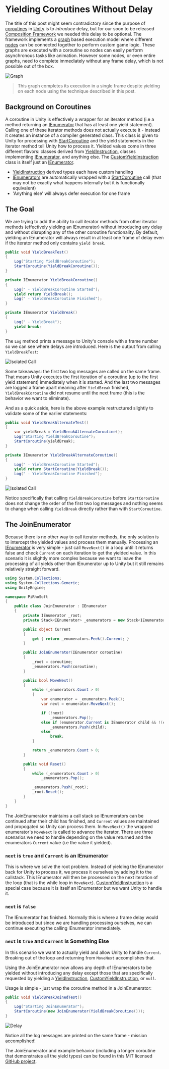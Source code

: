 # Yielding Coroutines Without Delay

The title of this post might seem contradictory since the purpose of [coroutines](https://docs.unity3d.com/Manual/Coroutines.html) in [Unity](https://unity.com/) is to _intruduce_ delay, but for our soon to be released [Composition Framework](https://pirhosoft.com/projects/unity-composition) we needed this delay to be optional. The framework implements a [graph](https://pirhosoft.com/projects/unity-composition/documentation/#/v10/manual/instruction-graph) based execution model where different [nodes](https://pirhosoft.com/projects/unity-composition/documentation/#/v10/manual/instruction-graph-node) can be connected together to perform custom game logic. These graphs are executed with a coroutine so nodes can easily perform asynchronous tasks like animation. However some nodes, or even entire graphs, need to complete immediately without any frame delay, which is not possible out of the box.

![Graph](/images/blog/2019-05-27/graph.png)

> This graph completes its execution in a single frame despite yielding on each node using the technique described in this post.

## Background on Coroutines

A coroutine in Unity is effectively a wrapper for an iterator method (i.e a method returning an [IEnumerator](https://docs.microsoft.com/en-us/dotnet/api/system.collections.ienumerator) that has at least one yield statement). Calling one of these iterator methods does not actually execute it - instead it creates an instance of a compiler generated class. This class is given to Unity for processing with [StartCoroutine](https://docs.unity3d.com/ScriptReference/MonoBehaviour.StartCoroutine.html) and the yield statements in the iterator method tell Unity how to process it. Yielded values come in three different flavors: classes derived from [YieldInstruction](https://docs.unity3d.com/ScriptReference/YieldInstruction.html), classes implementing [IEnumerator](https://docs.microsoft.com/en-us/dotnet/api/system.collections.ienumerator), and anything else. The [CustomYieldInstruction](https://docs.unity3d.com/ScriptReference/CustomYieldInstruction.html) class is itself just an [IEnumerator](https://docs.microsoft.com/en-us/dotnet/api/system.collections.ienumerator).

* [YieldInstruction](https://docs.unity3d.com/ScriptReference/YieldInstruction.html) derived types each have custom handling
* [IEnumerators](https://docs.microsoft.com/en-us/dotnet/api/system.collections.ienumerator) are automatically wrapped with a [StartCoroutine](https://docs.unity3d.com/ScriptReference/MonoBehaviour.StartCoroutine.html) call (that may not be exactly what happens internally but it is functionally equivalent)
* 'Anything else' will always defer execution for one frame

## The Goal

We are trying to add the ability to call iterator methods from other iterator methods (effectively yielding an IEnumerator) without introducing any delay and without disrupting any of the other coroutine functionality. By default, yielding an IEnumerator will always result in at least one frame of delay even if the iterator method only contains `yield break`.

```c#
public void YieldBreakTest()
{
	Log("Starting YieldBreakCoroutine");
	StartCoroutine(YieldBreakCoroutine());
}

private IEnumerator YieldBreakCoroutine()
{
	Log(" - YieldBreakCoroutine Started");
	yield return YieldBreak();
	Log(" - YieldBreakCoroutine Finished");
}

private IEnumerator YieldBreak()
{
	Log(" - YieldBreak");
	yield break;
}
```

The `Log` method prints a message to Unity's console with a frame number so we can see where delays are introduced. Here is the output from calling `YieldBreakTest`:

![Isolated Call](/images/blog/2019-05-27/yield-break.png)

Some takeaways: the first two log messages are called on the same frame. That means Unity executes the first iteration of a coroutine (up to the first yield statement) immediately when it is started. And the last two messages are logged a frame apart meaning after `YieldBreak` finished, `YieldBreakCoroutine` did not resume until the next frame (this is the behavior we want to eliminate).

And as a quick aside, here is the above example restructured slightly to validate some of the earlier statements:

```c#
public void YieldBreakAlternateTest()
{
	var yieldBreak = YieldBreakAlternateCoroutine();
	Log("Starting YieldBreakCoroutine");
	StartCoroutine(yieldBreak);
}

private IEnumerator YieldBreakAlternateCoroutine()
{
	Log(" - YieldBreakCoroutine Started");
	yield return StartCoroutine(YieldBreak());
	Log(" - YieldBreakCoroutine Finished");
}
```

![Isolated Call](/images/blog/2019-05-27/yield-break-alternate.png)

Notice specifically that calling `YieldBreakCoroutine` before `StartCoroutine` does not change the order of the first two log messages and nothing seems to change when calling `YieldBreak` directly rather than with `StartCoroutine`.

## The JoinEnumerator

Because there is no other way to call iterator methods, the only solution is to intercept the yielded values and process them manually. Processing an [IEnumerator](https://docs.microsoft.com/en-us/dotnet/api/system.collections.ienumerator) is very simple - just call `MoveNext()` in a loop until it returns false and check `Current` on each iteration to get the yielded value. In this scenario it is slightly more complex because we want to leave the processing of all yields other than IEnumerator up to Unity but it still remains relatively straight forward.

```c#
using System.Collections;
using System.Collections.Generic;
using UnityEngine;

namespace PiRhoSoft
{
	public class JoinEnumerator : IEnumerator
	{
		private IEnumerator _root;
		private Stack<IEnumerator> _enumerators = new Stack<IEnumerator>(10);

		public object Current
		{
			get { return _enumerators.Peek().Current; }
		}

		public JoinEnumerator(IEnumerator coroutine)
		{
			_root = coroutine;
			_enumerators.Push(coroutine);
		}

		public bool MoveNext()
		{
			while (_enumerators.Count > 0)
			{
				var enumerator = _enumerators.Peek();
				var next = enumerator.MoveNext();

				if (!next)
					_enumerators.Pop();
				else if (enumerator.Current is IEnumerator child && !(child is CustomYieldInstruction))
					_enumerators.Push(child);
				else
					break;
			}

			return _enumerators.Count > 0;
		}

		public void Reset()
		{
			while (_enumerators.Count > 0)
				_enumerators.Pop();

			_enumerators.Push(_root);
			_root.Reset();
		}
	}
}
```

The JoinEnumerator maintains a call stack so IEnumerators can be continued after their child has finished, and `Current` values are maintained and propogated so Unity can process them. In `MoveNext()` the wrapped enumerator's `MoveNext` is called to advance the iterator. There are three scenarios we need to handle depending on the value returned and the enumerators `Current` value (i.e the value it yielded).

### `next` is `true` and `Current` is an IEnumerator

This is where we solve the root problem. Instead of yielding the IEnumerator back for Unity to process it, we process it ourselves by adding it to the callstack. This IEnumerator will then be processed on the next iteration of the loop (that is the while loop in `MoveNext`). [CustomYieldInstruction](https://docs.unity3d.com/ScriptReference/CustomYieldInstruction.html) is a special case because it is itself an IEnumerator but we want Unity to handle it.

### `next` is `false`

The IEnumerator has finished. Normally this is where a frame delay would be introduced but since we are handling processing ourselves, we can continue executing the calling IEnumerator immediately.

### `next` is `true` and `Current` is Something Else

In this scenario we want to actually yield and allow Unity to handle `Current`. Breaking out of the loop and returning from `MoveNext` accomplishes that.

Using the JoinEnumerator now allows any depth of IEnumerators to be yielded without introducing any delay except those that are specifically requested by yielding a [YieldInstruction](https://docs.unity3d.com/ScriptReference/YieldInstruction.html), [CustomYieldInstruction](https://docs.unity3d.com/ScriptReference/CustomYieldInstruction.html), or `null`.

Usage is simple - just wrap the coroutine method in a JoinEnumerator:

```c#
public void YieldBreakJoinedTest()
{
	Log("Starting JoinEnumerator");
	StartCoroutine(new JoinEnumerator(YieldBreakCoroutine()));
}
```

![Delay](/images/blog/2019-05-27/yield-break-joined.png)

Notice all the log messages are printed on the same frame - mission accomplished!

The JoinEnumerator and example behavior (including a longer coroutine that demonstrates all the yield types) can be found in this MIT licensed [GitHub project](https://github.com/pirhosoft/JoinEnumeratorDemo).